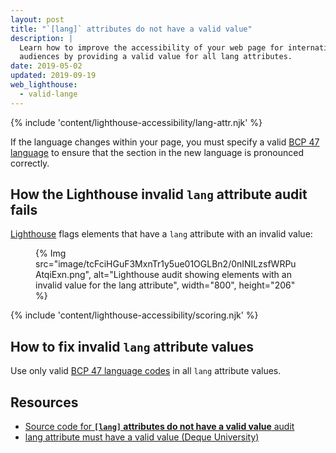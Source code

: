 ```yaml
---
layout: post
title: "`[lang]` attributes do not have a valid value"
description: |
  Learn how to improve the accessibility of your web page for international
  audiences by providing a valid value for all lang attributes.
date: 2019-05-02
updated: 2019-09-19
web_lighthouse:
  - valid-lange
---
```


{% include 'content/lighthouse-accessibility/lang-attr.njk' %}

If the language changes within your page,
you must specify a valid
<a href="https://www.w3.org/International/questions/qa-choosing-language-tags#question" rel="noopener">BCP 47 language</a>
to ensure that the section in the new language is pronounced correctly.

## How the Lighthouse invalid `lang` attribute audit fails

[Lighthouse](https://developers.google.com/web/tools/lighthouse/)
flags elements that have a `lang` attribute with an invalid value:

<figure>
  {% Img src="image/tcFciHGuF3MxnTr1y5ue01OGLBn2/0nINILzsfWRPuAtqiExn.png", alt="Lighthouse audit showing elements with an invalid value for the lang attribute", width="800", height="206" %}
</figure>

{% include 'content/lighthouse-accessibility/scoring.njk' %}

## How to fix invalid `lang` attribute values

Use only valid
<a href="https://www.w3.org/International/questions/qa-choosing-language-tags#question" rel="noopener">BCP 47 language codes</a>
in all `lang` attribute values.

## Resources

- <a href="https://github.com/GoogleChrome/lighthouse/blob/master/lighthouse-core/audits/accessibility/valid-lang.js" rel="noopener">Source code for **`[lang]` attributes do not have a valid value** audit</a>
- <a href="https://dequeuniversity.com/rules/axe/3.3/valid-lang" rel="noopener">lang attribute must have a valid value (Deque University)</a>
